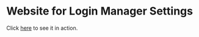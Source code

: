 # Website for Login Manager Settings
Click [here](https://realmazharhussain.github.io/gdm-settings) to see it in action.
